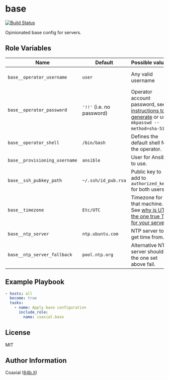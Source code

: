 base
=========
  [![Build Status](https://travis-ci.org/coaxial/ansible-role-base.svg?branch=master)](https://travis-ci.org/coaxial/ansible-role-base)

Opinionated base config for servers.

Role Variables
--------------

Name | Default | Possible values | Description
---|---|---|---
`base__operator_username` | `user` | Any valid username | Administrative account username.
`base__operator_password` | `'!!'` (i.e. no password) | Operator account password, see [instructions to generate](https://docs.ansible.com/ansible/latest/reference_appendices/faq.html#how-do-i-generate-crypted-passwords-for-the-user-module) or use `mkpasswd --method=sha-512`.
`base__operator_shell` | `/bin/bash` | Defines the default shell for the operator.
`base__provisioning_username` | `ansible` | User for Ansible to use.
`base__ssh_pubkey_path` | `~/.ssh/id_pub.rsa` | Public key to add to `authorized_keys` for both users.
`base__timezone` | `Etc/UTC` | Timezone for that machine. See [why is UTC the one true TZ for your servers](http://yellerapp.com/posts/2015-01-12-the-worst-server-setup-you-can-make.html)
`base__ntp_server` | `ntp.ubuntu.com` | NTP server to get time from.
`base__ntp_server_fallback` | `pool.ntp.org` | Alternative NTP server should the one set above fail.


Example Playbook
----------------

```yaml
- hosts: all
  become: true
  tasks:
    - name: Apply base configuration
      include_role:
        name: coaxial.base
```

License
-------

MIT

Author Information
------------------

Coaxial ([64b.it](https://64b.it))
